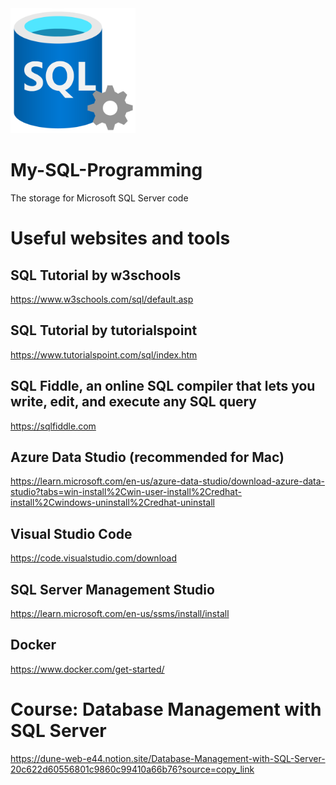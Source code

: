<img src="./microsoft_sql_server_logo.png" alt="Microsoft SQL Server Logo" width="200"/>

# My-SQL-Programming

The storage for Microsoft SQL Server code

# Useful websites and tools

## SQL Tutorial by w3schools

https://www.w3schools.com/sql/default.asp

## SQL Tutorial by tutorialspoint

https://www.tutorialspoint.com/sql/index.htm

## SQL Fiddle, an online SQL compiler that lets you write, edit, and execute any SQL query

https://sqlfiddle.com

## Azure Data Studio (recommended for Mac)

https://learn.microsoft.com/en-us/azure-data-studio/download-azure-data-studio?tabs=win-install%2Cwin-user-install%2Credhat-install%2Cwindows-uninstall%2Credhat-uninstall

## Visual Studio Code 

https://code.visualstudio.com/download

## SQL Server Management Studio

https://learn.microsoft.com/en-us/ssms/install/install

## Docker

https://www.docker.com/get-started/

# Course: Database Management with SQL Server

https://dune-web-e44.notion.site/Database-Management-with-SQL-Server-20c622d60556801c9860c99410a66b76?source=copy_link
